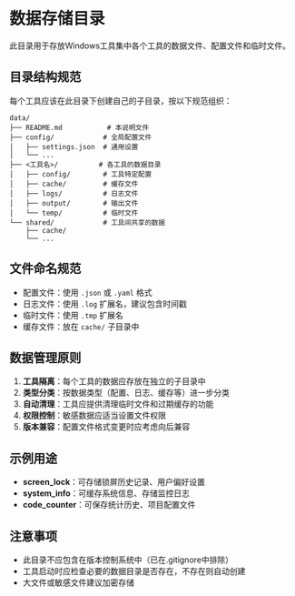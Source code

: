 # 数据存储目录

此目录用于存放Windows工具集中各个工具的数据文件、配置文件和临时文件。

## 目录结构规范

每个工具应该在此目录下创建自己的子目录，按以下规范组织：

```
data/
├── README.md           # 本说明文件
├── config/            # 全局配置文件
│   ├── settings.json  # 通用设置
│   └── ...
├── <工具名>/          # 各工具的数据目录
│   ├── config/        # 工具特定配置
│   ├── cache/         # 缓存文件
│   ├── logs/          # 日志文件
│   ├── output/        # 输出文件
│   └── temp/          # 临时文件
└── shared/            # 工具间共享的数据
    ├── cache/
    └── ...
```

## 文件命名规范

- 配置文件：使用 `.json` 或 `.yaml` 格式
- 日志文件：使用 `.log` 扩展名，建议包含时间戳
- 临时文件：使用 `.tmp` 扩展名
- 缓存文件：放在 `cache/` 子目录中

## 数据管理原则

1. **工具隔离**：每个工具的数据应存放在独立的子目录中
2. **类型分类**：按数据类型（配置、日志、缓存等）进一步分类
3. **自动清理**：工具应提供清理临时文件和过期缓存的功能
4. **权限控制**：敏感数据应适当设置文件权限
5. **版本兼容**：配置文件格式变更时应考虑向后兼容

## 示例用途

- **screen_lock**：可存储锁屏历史记录、用户偏好设置
- **system_info**：可缓存系统信息、存储监控日志
- **code_counter**：可保存统计历史、项目配置文件

## 注意事项

- 此目录不应包含在版本控制系统中（已在.gitignore中排除）
- 工具启动时应检查必要的数据目录是否存在，不存在则自动创建
- 大文件或敏感文件建议加密存储
